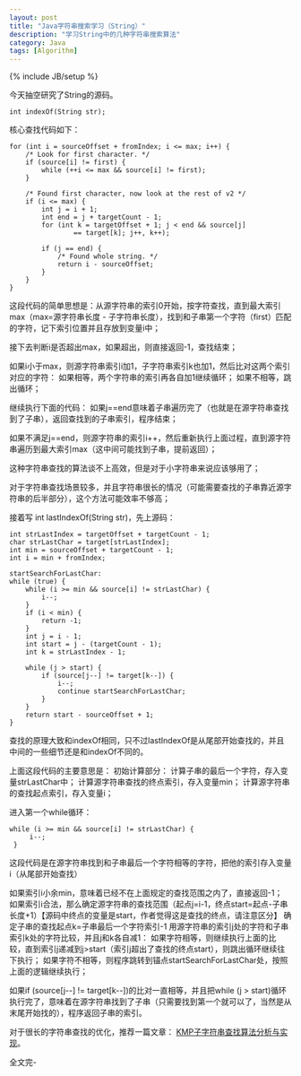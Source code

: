 ```yaml
---
layout: post
title: "Java字符串搜索学习（String）"
description: "学习String中的几种字符串搜索算法"
category: Java
tags: [Algorithm]
---
```

{% include JB/setup %}


今天抽空研究了String的源码。

    int indexOf(String str);
	
核心查找代码如下：

    for (int i = sourceOffset + fromIndex; i <= max; i++) {  
		/* Look for first character. */  
		if (source[i] != first) {  
			while (++i <= max && source[i] != first);  
		}  
	  
		/* Found first character, now look at the rest of v2 */  
		if (i <= max) {  
			int j = i + 1;  
			int end = j + targetCount - 1;  
			for (int k = targetOffset + 1; j < end && source[j]  
					== target[k]; j++, k++);  
	  
			if (j == end) {  
				/* Found whole string. */  
				return i - sourceOffset;  
			}  
		}  
	}
	
这段代码的简单思想是：从源字符串的索引0开始，按字符查找，直到最大索引max（max=源字符串长度 - 子字符串长度），找到和子串第一个字符（first）匹配的字符，记下索引位置并且存放到变量i中；
 
接下去判断i是否超出max，如果超出，则直接返回-1，查找结束；
 
如果i小于max，则源字符串索引i加1，子字符串索引k也加1，然后比对这两个索引对应的字符：
如果相等，两个字符串的索引再各自加1继续循环；
如果不相等，跳出循环；
 
继续执行下面的代码： 如果j==end意味着子串遍历完了（也就是在源字符串查找到了子串），返回查找到的子串索引，程序结束；
 
如果不满足j==end，则源字符串的索引i++，然后重新执行上面过程，直到源字符串遍历到最大索引max（这中间可能找到子串，提前返回）；
 
这种字符串查找的算法谈不上高效，但是对于小字符串来说应该够用了；
 
对于字符串查找场景较多，并且字符串很长的情况（可能需要查找的子串靠近源字符串的后半部分），这个方法可能效率不够高；

接着写 int lastIndexOf(String str)，先上源码：

	int strLastIndex = targetOffset + targetCount - 1;  
	char strLastChar = target[strLastIndex];  
	int min = sourceOffset + targetCount - 1;  
	int i = min + fromIndex;  
	  
	startSearchForLastChar:  
	while (true) {  
		while (i >= min && source[i] != strLastChar) {  
			i--;  
		}  
		if (i < min) {  
			return -1;  
		}  
		int j = i - 1;  
		int start = j - (targetCount - 1);  
		int k = strLastIndex - 1;  
	  
		while (j > start) {  
			if (source[j--] != target[k--]) {  
				i--;  
				continue startSearchForLastChar;  
			}  
		}  
		return start - sourceOffset + 1;  
	}
	
查找的原理大致和indexOf相同，只不过lastIndexOf是从尾部开始查找的，并且中间的一些细节还是和indexOf不同的。
 
上面这段代码的主要意思是：
初始计算部分：
 计算子串的最后一个字符，存入变量strLastChar中；
计算源字符串查找的终点索引，存入变量min；
计算源字符串的查找起点索引，存入变量i；

进入第一个while循环：

	while (i >= min && source[i] != strLastChar) {  
		 i--;  
	 } 
	 
这段代码是在源字符串找到和子串最后一个字符相等的字符，把他的索引存入变量i（从尾部开始查找）
 
如果索引i小余min，意味着已经不在上面规定的查找范围之内了，直接返回-1；
如果索引i合法，那么确定源字符串的查找范围（起点j=i-1，终点start=起点-子串长度+1）【源码中终点的变量是start，作者觉得这是查找的终点，请注意区分】
确定子串的查找起点k=子串最后一个字符索引-1
用源字符串的索引j处的字符和子串索引k处的字符比较，并且j和k各自减1：
如果字符相等，则继续执行上面的比较，直到索引j递减到j>start（索引j超出了查找的终点start），则跳出循环继续往下执行；
如果字符不相等，则程序跳转到锚点startSearchForLastChar处，按照上面的逻辑继续执行；
 
如果if (source[j--] != target[k--])的比对一直相等，并且把while (j > start)循环执行完了，意味着在源字符串找到了子串（只需要找到第一个就可以了，当然是从末尾开始找的），程序返回子串的索引。

对于很长的字符串查找的优化，推荐一篇文章： [KMP子字符串查找算法分析与实现](http://my.oschina.net/BreathL/blog/137916)。
 
全文完-
